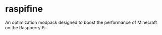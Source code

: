 # raspifine
An optimization modpack designed to boost the performance of Minecraft on the Raspberry Pi.

